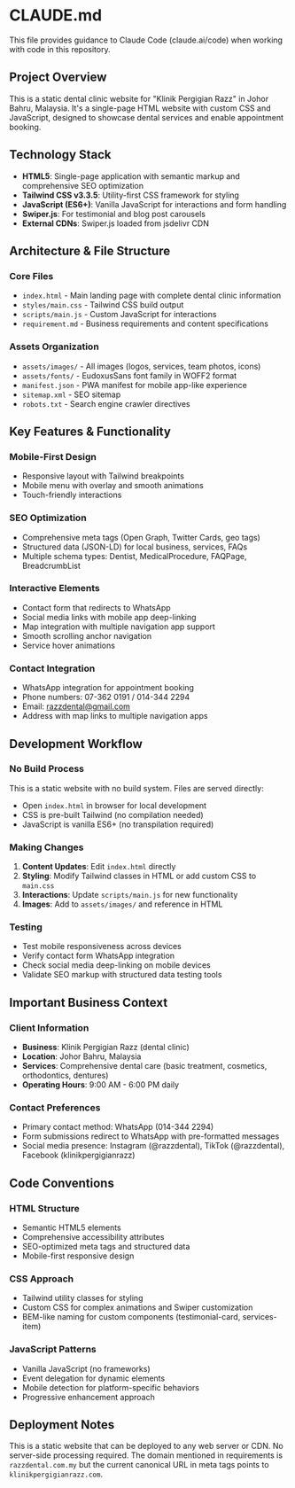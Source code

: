 # CLAUDE.md

This file provides guidance to Claude Code (claude.ai/code) when working with code in this repository.

## Project Overview

This is a static dental clinic website for "Klinik Pergigian Razz" in Johor Bahru, Malaysia. It's a single-page HTML website with custom CSS and JavaScript, designed to showcase dental services and enable appointment booking.

## Technology Stack

- **HTML5**: Single-page application with semantic markup and comprehensive SEO optimization
- **Tailwind CSS v3.3.5**: Utility-first CSS framework for styling
- **JavaScript (ES6+)**: Vanilla JavaScript for interactions and form handling
- **Swiper.js**: For testimonial and blog post carousels
- **External CDNs**: Swiper.js loaded from jsdelivr CDN

## Architecture & File Structure

### Core Files
- `index.html` - Main landing page with complete dental clinic information
- `styles/main.css` - Tailwind CSS build output
- `scripts/main.js` - Custom JavaScript for interactions
- `requirement.md` - Business requirements and content specifications

### Assets Organization
- `assets/images/` - All images (logos, services, team photos, icons)
- `assets/fonts/` - EudoxusSans font family in WOFF2 format
- `manifest.json` - PWA manifest for mobile app-like experience
- `sitemap.xml` - SEO sitemap
- `robots.txt` - Search engine crawler directives

## Key Features & Functionality

### Mobile-First Design
- Responsive layout with Tailwind breakpoints
- Mobile menu with overlay and smooth animations
- Touch-friendly interactions

### SEO Optimization
- Comprehensive meta tags (Open Graph, Twitter Cards, geo tags)
- Structured data (JSON-LD) for local business, services, FAQs
- Multiple schema types: Dentist, MedicalProcedure, FAQPage, BreadcrumbList

### Interactive Elements
- Contact form that redirects to WhatsApp
- Social media links with mobile app deep-linking
- Map integration with multiple navigation app support
- Smooth scrolling anchor navigation
- Service hover animations

### Contact Integration
- WhatsApp integration for appointment booking
- Phone numbers: 07-362 0191 / 014-344 2294
- Email: razzdental@gmail.com
- Address with map links to multiple navigation apps

## Development Workflow

### No Build Process
This is a static website with no build system. Files are served directly:
- Open `index.html` in browser for local development
- CSS is pre-built Tailwind (no compilation needed)
- JavaScript is vanilla ES6+ (no transpilation required)

### Making Changes
1. **Content Updates**: Edit `index.html` directly
2. **Styling**: Modify Tailwind classes in HTML or add custom CSS to `main.css`
3. **Interactions**: Update `scripts/main.js` for new functionality
4. **Images**: Add to `assets/images/` and reference in HTML

### Testing
- Test mobile responsiveness across devices
- Verify contact form WhatsApp integration
- Check social media deep-linking on mobile devices
- Validate SEO markup with structured data testing tools

## Important Business Context

### Client Information
- **Business**: Klinik Pergigian Razz (dental clinic)
- **Location**: Johor Bahru, Malaysia
- **Services**: Comprehensive dental care (basic treatment, cosmetics, orthodontics, dentures)
- **Operating Hours**: 9:00 AM - 6:00 PM daily

### Contact Preferences
- Primary contact method: WhatsApp (014-344 2294)
- Form submissions redirect to WhatsApp with pre-formatted messages
- Social media presence: Instagram (@razzdental), TikTok (@razzdental), Facebook (klinikpergigianrazz)

## Code Conventions

### HTML Structure
- Semantic HTML5 elements
- Comprehensive accessibility attributes
- SEO-optimized meta tags and structured data
- Mobile-first responsive design

### CSS Approach
- Tailwind utility classes for styling
- Custom CSS for complex animations and Swiper customization
- BEM-like naming for custom components (testimonial-card, services-item)

### JavaScript Patterns
- Vanilla JavaScript (no frameworks)
- Event delegation for dynamic elements
- Mobile detection for platform-specific behaviors
- Progressive enhancement approach

## Deployment Notes

This is a static website that can be deployed to any web server or CDN. No server-side processing required. The domain mentioned in requirements is `razzdental.com.my` but the current canonical URL in meta tags points to `klinikpergigianrazz.com`.